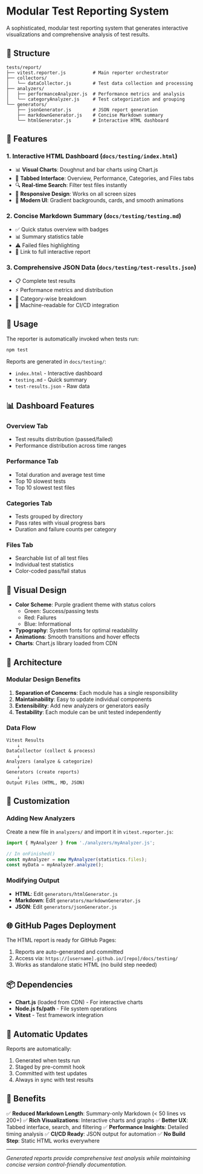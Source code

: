 # Modular Test Reporting System

A sophisticated, modular test reporting system that generates interactive visualizations and comprehensive analysis of test results.

## 📁 Structure

```text
tests/report/
├── vitest.reporter.js          # Main reporter orchestrator
├── collectors/
│   └── dataCollector.js        # Test data collection and processing
├── analyzers/
│   ├── performanceAnalyzer.js  # Performance metrics and analysis
│   └── categoryAnalyzer.js     # Test categorization and grouping
└── generators/
    ├── jsonGenerator.js        # JSON report generation
    ├── markdownGenerator.js    # Concise Markdown summary
    └── htmlGenerator.js        # Interactive HTML dashboard
```

## 🎯 Features

### 1. **Interactive HTML Dashboard** (`docs/testing/index.html`)

- 📊 **Visual Charts**: Doughnut and bar charts using Chart.js
- 📑 **Tabbed Interface**: Overview, Performance, Categories, and Files tabs
- 🔍 **Real-time Search**: Filter test files instantly
- 📱 **Responsive Design**: Works on all screen sizes
- 🎨 **Modern UI**: Gradient backgrounds, cards, and smooth animations

### 2. **Concise Markdown Summary** (`docs/testing/testing.md`)

- ✅ Quick status overview with badges
- 📊 Summary statistics table
- ⚠️ Failed files highlighting
- 🔗 Link to full interactive report

### 3. **Comprehensive JSON Data** (`docs/testing/test-results.json`)

- 📋 Complete test results
- ⚡ Performance metrics and distribution
- 📁 Category-wise breakdown
- 🔧 Machine-readable for CI/CD integration

## 🚀 Usage

The reporter is automatically invoked when tests run:

```bash
npm test
```

Reports are generated in `docs/testing/`:

- `index.html` - Interactive dashboard
- `testing.md` - Quick summary
- `test-results.json` - Raw data

## 📊 Dashboard Features

### Overview Tab

- Test results distribution (passed/failed)
- Performance distribution across time ranges

### Performance Tab

- Total duration and average test time
- Top 10 slowest tests
- Top 10 slowest test files

### Categories Tab

- Tests grouped by directory
- Pass rates with visual progress bars
- Duration and failure counts per category

### Files Tab

- Searchable list of all test files
- Individual test statistics
- Color-coded pass/fail status

## 🎨 Visual Design

- **Color Scheme**: Purple gradient theme with status colors
  - Green: Success/passing tests
  - Red: Failures
  - Blue: Informational
- **Typography**: System fonts for optimal readability
- **Animations**: Smooth transitions and hover effects
- **Charts**: Chart.js library loaded from CDN

## 🔧 Architecture

### Modular Design Benefits

1. **Separation of Concerns**: Each module has a single responsibility
2. **Maintainability**: Easy to update individual components
3. **Extensibility**: Add new analyzers or generators easily
4. **Testability**: Each module can be unit tested independently

### Data Flow

```text
Vitest Results
    ↓
DataCollector (collect & process)
    ↓
Analyzers (analyze & categorize)
    ↓
Generators (create reports)
    ↓
Output Files (HTML, MD, JSON)
```

## 📝 Customization

### Adding New Analyzers

Create a new file in `analyzers/` and import it in `vitest.reporter.js`:

```javascript
import { MyAnalyzer } from './analyzers/myAnalyzer.js';

// In onFinished()
const myAnalyzer = new MyAnalyzer(statistics.files);
const myData = myAnalyzer.analyze();
```

### Modifying Output

- **HTML**: Edit `generators/htmlGenerator.js`
- **Markdown**: Edit `generators/markdownGenerator.js`
- **JSON**: Edit `generators/jsonGenerator.js`

## 🌐 GitHub Pages Deployment

The HTML report is ready for GitHub Pages:

1. Reports are auto-generated and committed
2. Access via: `https://[username].github.io/[repo]/docs/testing/`
3. Works as standalone static HTML (no build step needed)

## 📦 Dependencies

- **Chart.js** (loaded from CDN) - For interactive charts
- **Node.js fs/path** - File system operations
- **Vitest** - Test framework integration

## 🔄 Automatic Updates

Reports are automatically:

1. Generated when tests run
2. Staged by pre-commit hook
3. Committed with test updates
4. Always in sync with test results

## 🎯 Benefits

✅ **Reduced Markdown Length**: Summary-only Markdown (< 50 lines vs 200+)
✅ **Rich Visualizations**: Interactive charts and graphs
✅ **Better UX**: Tabbed interface, search, and filtering
✅ **Performance Insights**: Detailed timing analysis
✅ **CI/CD Ready**: JSON output for automation
✅ **No Build Step**: Static HTML works everywhere

---

_Generated reports provide comprehensive test analysis while maintaining concise version control-friendly documentation._
